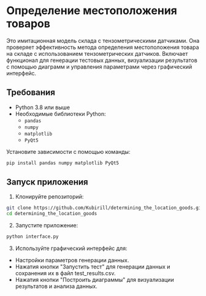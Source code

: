 # Определение местоположения товаров

Это имитационная модель склада с тензометрическими датчиками. Она проверяет эффективность метода определения местоположения товара на складе с использованием тензометрических датчиков. Включает функционал для генерации тестовых данных, визуализации результатов с помощью диаграмм и управления параметрами через графический интерфейс.

## Требования

- Python 3.8 или выше
- Необходимые библиотеки Python:
  - `pandas`
  - `numpy`
  - `matplotlib`
  - `PyQt5`

Установите зависимости с помощью команды:
```bash
pip install pandas numpy matplotlib PyQt5
```

## Запуск приложения
1. Клонируйте репозиторий:

```bash
git clone https://github.com/Kubirill/determining_the_location_goods.git
cd determining_the_location_goods
```
2. Запустите приложение:
```bash
python interface.py
```

3. Используйте графический интерфейс для:
  * Настройки параметров генерации данных.
  * Нажатия кнопки "Запустить тест" для генерации данных и сохранения их в файл test_results.csv.
  * Нажатия кнопки "Построить диаграммы" для визуализации результатов и анализа данных.

